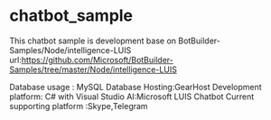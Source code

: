 # chatbot_sample

This chatbot sample is development base on BotBuilder-Samples/Node/intelligence-LUIS 
url:https://github.com/Microsoft/BotBuilder-Samples/tree/master/Node/intelligence-LUIS

Database usage : MySQL
Database Hosting:GearHost
Development platform: C# with Visual Studio
AI:Microsoft LUIS
Chatbot Current supporting platform :Skype,Telegram

